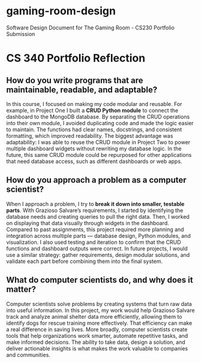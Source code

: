 # gaming-room-design
 Software Design Document for The Gaming Room - CS230 Portfolio Submission 
# CS 340 Portfolio Reflection

## How do you write programs that are maintainable, readable, and adaptable?
In this course, I focused on making my code modular and reusable. For example, in Project One I built a **CRUD Python module** to connect the dashboard to the MongoDB database. By separating the CRUD operations into their own module, I avoided duplicating code and made the logic easier to maintain. The functions had clear names, docstrings, and consistent formatting, which improved readability. The biggest advantage was adaptability: I was able to reuse the CRUD module in Project Two to power multiple dashboard widgets without rewriting my database logic. In the future, this same CRUD module could be repurposed for other applications that need database access, such as different dashboards or web apps.

## How do you approach a problem as a computer scientist?
When I approach a problem, I try to **break it down into smaller, testable parts**. With Grazioso Salvare’s requirements, I started by identifying the database needs and creating queries to pull the right data. Then, I worked on displaying that data visually through widgets in the dashboard. Compared to past assignments, this project required more planning and integration across multiple parts — database design, Python modules, and visualization. I also used testing and iteration to confirm that the CRUD functions and dashboard outputs were correct. In future projects, I would use a similar strategy: gather requirements, design modular solutions, and validate each part before combining them into the final system.

## What do computer scientists do, and why does it matter?
Computer scientists solve problems by creating systems that turn raw data into useful information. In this project, my work would help Grazioso Salvare track and analyze animal shelter data more efficiently, allowing them to identify dogs for rescue training more effectively. That efficiency can make a real difference in saving lives. More broadly, computer scientists create tools that help organizations work smarter, automate repetitive tasks, and make informed decisions. The ability to take data, design a solution, and deliver actionable insights is what makes the work valuable to companies and communities.
